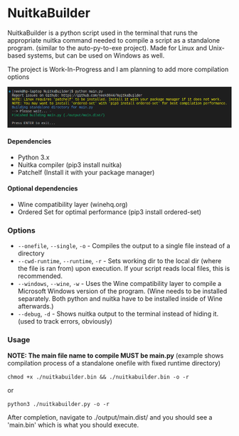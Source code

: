 # NuitkaBuilder

NuitkaBuilder is a python script used in the terminal that runs the appropriate nuitka command needed to compile a script as a standalone program. (similar to the auto-py-to-exe project). Made for Linux and Unix-based systems, but can be used on Windows as well.

The project is Work-In-Progress and I am planning to add more compilation options

![screenshot](https://github.com/neek8044/NuitkaBuilder/blob/main/screenshot.png?raw=true)

#### Dependencies
- Python 3.x
- Nuitka compiler (pip3 install nuitka)
- Patchelf (Install it with your package manager)

#### Optional dependencies
- Wine compatibility layer (winehq.org)
- Ordered Set for optimal performance (pip3 install ordered-set)

### Options
- `--onefile`, `--single`, `-o` - Compiles the output to a single file instead of a directory
- `--cwd-runtime`, `--runtime`, `-r` - Sets working dir to the local dir (where the file is ran from) upon execution. If your script reads local files, this is recommended.
- `--windows`, `--wine`, `-w` - Uses the Wine compatibility layer to compile a Microsoft Windows version of the program. (Wine needs to be installed separately. Both python and nuitka have to be installed inside of Wine afterwards.)
- `--debug`, `-d` - Shows nuitka output to the terminal instead of hiding it. (used to track errors, obviously)

### Usage
**NOTE: The main file name to compile MUST be main.py**
(example shows compilation process of a standalone onefile with fixed runtime directory)
```
chmod +x ./nuitkabuilder.bin && ./nuitkabuilder.bin -o -r
```
or
```
python3 ./nuitkabuilder.py -o -r
```

After completion, navigate to ./output/main.dist/ and you should see a 'main.bin' which is what you should execute.

